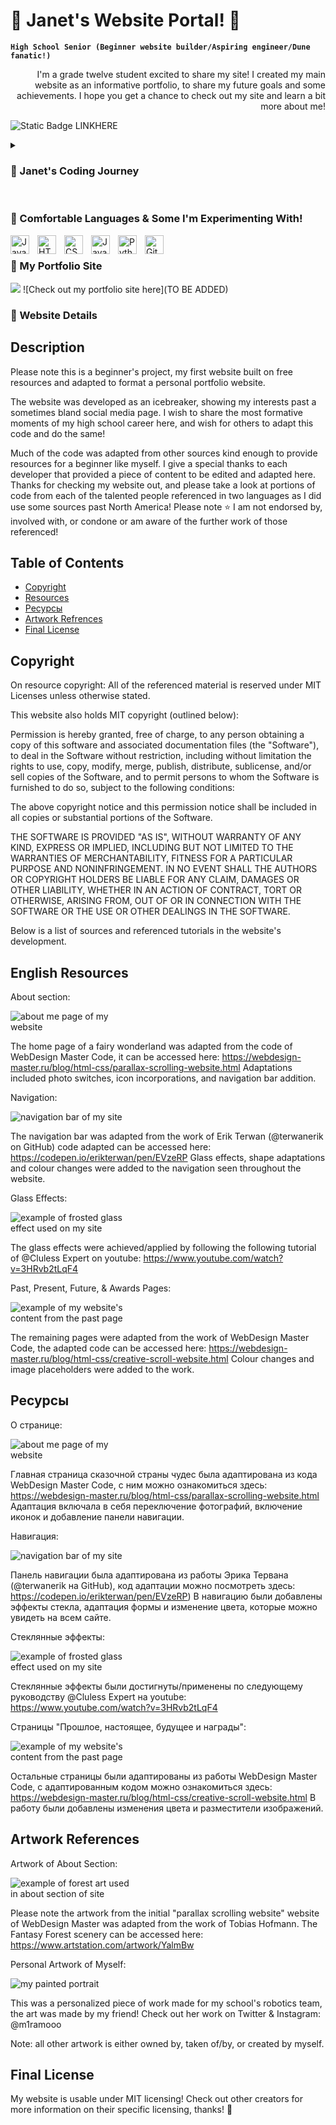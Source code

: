 # 🌸 Janet's Website Portal! 🐩


**`High School Senior (Beginner website builder/Aspiring engineer/Dune fanatic!)`**

<div style="text-align: right"> I'm a grade twelve student excited to share my site! I created my main website as an informative portfolio, to share my future goals and some achievements. I hope you get a chance to check out my site and learn a bit more about me! </div>


<img alt="Static Badge" src="https://img.shields.io/badge/My%20Site%20-%20pink%20?link=google.com"> LINKHERE



<details>
 <summary><h3> 🎀 Janet's Coding Journey</h3></summary>
   I started my formal coding journey in grade 10, working through javascript and Java-esque programming languages, later on during my grade 11 coding experiences I learned so much more about syntax and usage of Java, a fantastic learning experience and one that allowed me to explore creativity and simplicity in code. After courses and personal work with Python this year, I was feeling inspired to make a website of my own and some web apps with an AI twist (to be released soon!). Working through my school's robotics program has also allowed me to experience some group work in code! I wish to continue some website updating and would love to one day share my own resources similar to the ones provided to me in the creation of the site! I wish you all take the time to check out my adapted work and be sure to take a look at some more website details above! Thanks :)
</details>


<br />

###  🌼 Comfortable Languages & Some I'm Experimenting With! 


<img align="left" alt="Java" width="30px" style="padding-right:10px;" src="https://cdn.jsdelivr.net/gh/devicons/devicon/icons/java/java-original.svg"/>
<img align="left" alt="HTML" width="30px" style="padding-right:10px;" src="https://cdn.jsdelivr.net/gh/devicons/devicon/icons/html5/html5-plain.svg" />
<img align="left" alt="CSS" width="30px" style="padding-right:10px;" src="https://cdn.jsdelivr.net/gh/devicons/devicon/icons/css3/css3-plain.svg" />
<img align="left" alt="JavaScript" width="30px" style="padding-right:10px;" src="https://cdn.jsdelivr.net/gh/devicons/devicon/icons/javascript/javascript-plain.svg" />
<img align="left" alt="Python" width="30px" style="padding-right:10px;" src="https://cdn.jsdelivr.net/gh/devicons/devicon/icons/python/python-plain.svg" />
<img align="left" alt="GitHub" width="30px" style="padding-right:10px;" src="https://cdn.jsdelivr.net/gh/devicons/devicon/icons/github/github-original.svg" />


<br />


### 🌼 My Portfolio Site
![](https://github.com/janetVABC/about.png)
![Check out my portfolio site here](TO BE ADDED)


### 🌼 Website Details

## Description

Please note this is a beginner's project, my first website built on free resources and adapted to format a personal portfolio website. 

The website was developed as an icebreaker, showing my interests past a sometimes bland social media page. I wish to share the most formative moments of my high school career here, and wish for others to adapt this code and do the same! 

Much of the code was adapted from other sources kind enough to provide resources for a beginner like myself. I give a special thanks to each developer that provided a piece of content to be edited and adapted here. Thanks for checking my website out, and please take a look at portions of code from each of the talented people referenced in two languages as I did use some sources past North America! Please note ⭐️ I am not endorsed by, involved with, or condone or am aware of the further work of those referenced!

## Table of Contents 

- [Copyright](#copyright)
- [Resources](#resources) 
- [Ресурсы](#resourcesRU)
- [Artwork Refrences](#art)
- [Final License](#license)

## Copyright

On resource copyright: All of the referenced material is reserved under MIT Licenses unless otherwise stated. 

This website also holds MIT copyright (outlined below): 

Permission is hereby granted, free of charge, to any person obtaining a copy
of this software and associated documentation files (the "Software"), to deal
in the Software without restriction, including without limitation the rights
to use, copy, modify, merge, publish, distribute, sublicense, and/or sell
copies of the Software, and to permit persons to whom the Software is
furnished to do so, subject to the following conditions:

The above copyright notice and this permission notice shall be included in all
copies or substantial portions of the Software.

THE SOFTWARE IS PROVIDED "AS IS", WITHOUT WARRANTY OF ANY KIND, EXPRESS OR
IMPLIED, INCLUDING BUT NOT LIMITED TO THE WARRANTIES OF MERCHANTABILITY,
FITNESS FOR A PARTICULAR PURPOSE AND NONINFRINGEMENT. IN NO EVENT SHALL THE
AUTHORS OR COPYRIGHT HOLDERS BE LIABLE FOR ANY CLAIM, DAMAGES OR OTHER
LIABILITY, WHETHER IN AN ACTION OF CONTRACT, TORT OR OTHERWISE, ARISING FROM,
OUT OF OR IN CONNECTION WITH THE SOFTWARE OR THE USE OR OTHER DEALINGS IN THE
SOFTWARE.


Below is a list of sources and referenced tutorials in the website's development. 

## English Resources 

About section:   

<img
  src="aboutMe.png"
  alt="about me page of my website"
  style="display: inline-block; margin: 0 auto; max-width: 200px">
  
The home page of a fairy wonderland was adapted from the code of WebDesign Master Code, it can be accessed here: https://webdesign-master.ru/blog/html-css/parallax-scrolling-website.html Adaptations included photo switches, icon incorporations, and navigation bar addition. 

Navigation: 

<img
  src="nav.png"
  alt="navigation bar of my site"
  style="display: inline-block; margin: 0 auto; max-width: 200px">

The navigation bar was adapted from the work of Erik Terwan (@terwanerik on GitHub) code adapted can be accessed here: https://codepen.io/erikterwan/pen/EVzeRP Glass effects, shape adaptations and colour changes were added to the navigation seen throughout the website.

Glass Effects:

<img
  src="pastGlass.png"
  alt="example of frosted glass effect used on my site"
  style="display: inline-block; margin: 0 auto; max-width: 200px">

The glass effects were achieved/applied by following the following tutorial of @Cluless Expert on youtube: https://www.youtube.com/watch?v=3HRvb2tLqF4

Past, Present, Future, & Awards Pages:

<img
  src="past.png"
  alt="example of my website's content from the past page"
  style="display: inline-block; margin: 0 auto; max-width: 200px">
  

The remaining pages were adapted from the work of WebDesign Master Code, the adapted code can be accessed here: https://webdesign-master.ru/blog/html-css/creative-scroll-website.html Colour changes and image placeholders were added to the work.

## Ресурсы 

О странице:   

<img
  src="aboutMe.png"
  alt="about me page of my website"
  style="display: inline-block; margin: 0 auto; max-width: 200px">
  
Главная страница сказочной страны чудес была адаптирована из кода WebDesign Master Code, с ним можно ознакомиться здесь: https://webdesign-master.ru/blog/html-css/parallax-scrolling-website.html Адаптация включала в себя переключение фотографий, включение иконок и добавление панели навигации. 

Навигация: 

<img
  src="nav.png"
  alt="navigation bar of my site"
  style="display: inline-block; margin: 0 auto; max-width: 200px">
  

Панель навигации была адаптирована из работы Эрика Тервана (@terwanerik на GitHub), код адаптации можно посмотреть здесь: https://codepen.io/erikterwan/pen/EVzeRP) В навигацию были добавлены эффекты стекла, адаптация формы и изменение цвета, которые можно увидеть на всем сайте.

Стеклянные эффекты:

<img
  src="pastGlass.png"
  alt="example of frosted glass effect used on my site"
  style="display: inline-block; margin: 0 auto; max-width: 200px">
  
Стеклянные эффекты были достигнуты/применены по следующему руководству @Cluless Expert на youtube: https://www.youtube.com/watch?v=3HRvb2tLqF4

Страницы "Прошлое, настоящее, будущее и награды":

<img
  src="past.png"
  alt="example of my website's content from the past page"
  style="display: inline-block; margin: 0 auto; max-width: 200px">
  
Остальные страницы были адаптированы из работы WebDesign Master Code, с адаптированным кодом можно ознакомиться здесь: https://webdesign-master.ru/blog/html-css/creative-scroll-website.html В работу были добавлены изменения цвета и разместители изображений.

## Artwork References

Artwork of About Section:

<img
  src="forestArt.png"
  alt="example of forest art used in about section of site"
  style="display: inline-block; margin: 0 auto; max-width: 200px">
  
Please note the artwork from the initial "parallax scrolling website" website of WebDesign Master was adapted from the work of Tobias Hofmann. The Fantasy Forest scenery can be accessed here: https://www.artstation.com/artwork/YalmBw

Personal Artwork of Myself:

<img
  src="myArt.png"
  alt="my painted portrait"
  style="display: inline-block; margin: 0 auto; max-width: 200px">
  
This was a personalized piece of work made for my school's robotics team, the art was made by my friend! Check out her work on Twitter & Instagram: @m1ramooo

  
Note: all other artwork is either owned by, taken of/by, or created by myself. 


## Final License

My website is usable under MIT licensing! Check out other creators for more information on their specific licensing, thanks! 🌺

<br />

